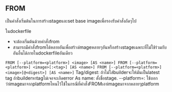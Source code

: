 ## FROM
เป็นคำสั่งเริ่มต้นในการสร้างstageและset base imageเพื่อรองรับคำสั่งถัดๆไป

ในdockerfile
- จะต้องเริ่มต้นด้วยคำสั่งfrom
- สามารถมีคำสั่งfromได้หลายอันเพื่อสร้างimageหลายๆอันหรือสร้างstageเฉพาะที่ไม่ใช้ร่วมกับอันอื่นได้ภายในdockerfileอันเดียว

``
FROM [--platform=<platform>] <image> [AS <name>]
FROM [--platform=<platform>] <image>[:<tag>] [AS <name>]
FROM [--platform=<platform>] <image>[@<digest>] [AS <name>]
``
Tag/digest: ถ้าไม่ใส่builderจะให้มันเป็นlatest tag ถ้าbuilderหาtagไม่เจอจะเกิดerror
As name: ตั้งชื่อstage.
--platform=<platform>: ใช้บอกว่าimageมาจากplatformไหนไว้ใช้ในกรณีที่คำสั่งFROMเอาimageมาจากหลายๆplatform
